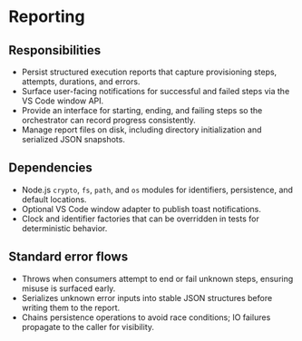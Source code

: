# Reporting

## Responsibilities
- Persist structured execution reports that capture provisioning steps, attempts, durations, and errors.
- Surface user-facing notifications for successful and failed steps via the VS Code window API.
- Provide an interface for starting, ending, and failing steps so the orchestrator can record progress consistently.
- Manage report files on disk, including directory initialization and serialized JSON snapshots.

## Dependencies
- Node.js `crypto`, `fs`, `path`, and `os` modules for identifiers, persistence, and default locations.
- Optional VS Code window adapter to publish toast notifications.
- Clock and identifier factories that can be overridden in tests for deterministic behavior.

## Standard error flows
- Throws when consumers attempt to end or fail unknown steps, ensuring misuse is surfaced early.
- Serializes unknown error inputs into stable JSON structures before writing them to the report.
- Chains persistence operations to avoid race conditions; IO failures propagate to the caller for visibility.
